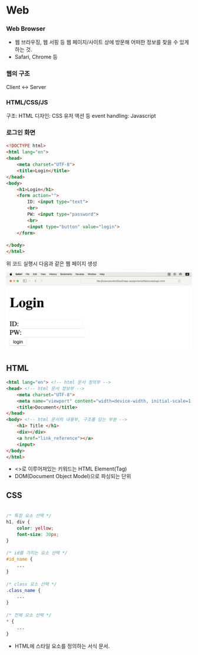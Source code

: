 # Web

### Web Browser
- 웹 브라우징, 웹 서핑 등 웹 페이지/사이트 상에 방문해 어떠한 정보를 찾을 수 있게 하는 것.
- Safari, Chrome 등

### 웹의 구조
Client <-> Server

### HTML/CSS/JS
구조: HTML
디자인: CSS
유저 액션 등 event handling: Javascript

### 로그인 화면
```html
<!DOCTYPE html>
<html lang="en">
<head>
	<meta charset="UTF-8">
	<title>Login</title>
</head>
<body>
	<h1>Login</h1>
	<form action="">
		ID: <input type="text">
		<br>
		PW: <input type="password">
		<br>
		<input type="button" value="login">
	</form>
	
</body>
</html>
```

위 코드 실행시 다음과 같은 웹 페이지 생성

![login-html](../images/login-html-1.png)

## HTML

```html
<html lang="en"> <!-- html 문서 정의부 -->
<head> <!-- html 문서 정보부 -->
	<meta charset="UTF-8">
	<meta name="viewport" content="width=device-width, initial-scale=1.0">
	<title>Document</title>
</head>
<body> <!-- html 문서의 내용부, 구조를 담는 부분 -->
	<h1> Title </h1>
	<div></div>
	<a href="link_reference"></a>
	<input>
</body>
</html>
```

- <>로 이루어져있는 키워드는 HTML Element(Tag)
- DOM(Document Object Model)으로 파싱되는 단위

## CSS
```css

/* 특정 요소 선택 */
h1, div {
	color: yellow;
	font-size: 30px;
}

/* id를 가지는 요소 선택 */
#id_name {
	...
}

/* class 요소 선택 */
.class_name {
	...
}

/* 전체 요소 선택 */
* {
	...
}

```

- HTML에 스타일 요소를 정의하는 서식 문서.
